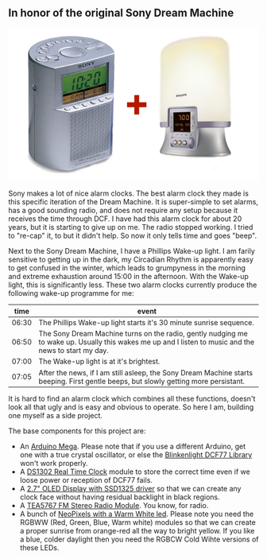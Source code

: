 In honor of the original Sony Dream Machine
-------------------------------------------

![Dream Machine](docs/images/sony-plus-phillips.png)

Sony makes a lot of nice alarm clocks. The best alarm clock they made is this specific iteration of the Dream Machine. It is super-simple to set alarms, has a good sounding radio, and does not require any setup because it receives the time through DCF. I have had this alarm clock for about 20 years, but it is starting to give up on me. The radio stopped working. I tried to "re-cap" it, to but it didn't help. So now it only tells time and goes "beep".

Next to the Sony Dream Machine, I have a Phillips Wake-up light. I am farily sensitive to getting up in the dark, my Circadian Rhythm is apparently easy to get confused in the winter, which leads to grumpyness in the morning and extreme exhaustion around 15:00 in the afternoon. With the Wake-up light, this is significantly less. These two alarm clocks currently produce the following wake-up programme for me:

| time | event |
|--|--|
| 06:30 | The Phillips Wake-up light starts it's 30 minute sunrise sequence. |
| 06:50 | The Sony Dream Machine turns on the radio, gently nudging me to wake up. Usually this wakes me up and I listen to music and the news to start my day. |
| 07:00 | The Wake-up light is at it's brightest. |
| 07:05 | After the news, if I am still asleep, the Sony Dream Machine starts beeping. First gentle beeps, but slowly getting more persistant. |

It is hard to find an alarm clock which combines all these functions, doesn't look all that ugly and is easy and obvious to operate. So here I am, building one myself as a side project.

The base components for this project are:

- An [Arduino Mega](https://store.arduino.cc/arduino-mega-2560-rev3). Please note that if you use a different Arduino, get one with a true crystal oscillator, or else the [Blinkenlight DCF77 Library](https://blog.blinkenlight.net/experiments/dcf77/dcf77-library/) won't work properly.
- A [DS1302 Real Time Clock](https://www.kolkataonweb.com/code-bank/arduino/ds-1302-rtc-clock-module-for-arduino/) module to store the correct time even if we loose power or reception of DCF77 fails.
- A [2.7" OLED Display with SSD1325 driver](https://www.aliexpress.com/item/2-7-inch-20PIN-Yellow-OLED-Display-Screen-Module-SSD1325-Drive-IC-128-64-SPI-8Bit/32333238671.html) so that we can create any clock face without having residual backlight in black regions.
- A [TEA5767 FM Stereo Radio Module](https://www.aliexpress.com/item/Free-shipping-TEA5767-FM-Stereo-Radio-Module-for-Arduino-76-108MHZ-With-Free-Cable-Antenna/32274370479.html). You know, for radio.
- A bunch of [NeoPixels with a Warm White led](https://www.aliexpress.com/item/1m-2m-3m-4m-5m-SK6812-Similar-WS2812-WS2812B-Led-Strip-RGBCW-RGBNW-RGBWW-Individually-Addressable/32798226524.html). Please note you need the RGBWW (Red, Green, Blue, Warm white) modules so that we can create a proper sunrise from orange-red all the way to bright yellow. If you like a blue, colder daylight then you need the RGBCW Cold Wihte versions of these LEDs.


